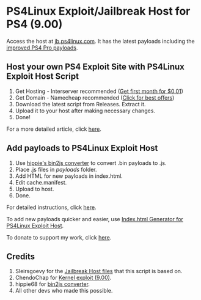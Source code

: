 # PS4Linux Exploit/Jailbreak Host for PS4 (9.00)
Access the host at [jb.ps4linux.com](https://jb.ps4linux.com). It has the latest payloads including the [improved PS4 Pro payloads](https://ps4linux.com/ps4-pro-linux-payloads-double-fps-gaming-performance/).

## Host your own PS4 Exploit Site with PS4Linux Exploit Host Script
1. Get Hosting - Interserver recommended ([Get first month for $0.01](https://www.interserver.net/webhosting?id=843352))
2. Get Domain - Namecheap recommended ([Click for best offers](https://namecheap.pxf.io/c/2358217/1529322/5618))
3. Download the latest script from Releases. Extract it.
4. Upload it to your host after making necessary changes. 
5. Done!

For a more detailed article, click [here](https://ps4linux.com/host-own-ps4-jailbreak-exploit-host-website/).

## Add payloads to PS4Linux Exploit Host
1. Use [hippie's bin2js converter](https://ps4linux.com/s/mnw7t) to convert .bin payloads to .js.
2. Place .js files in *payloads* folder.
3. Add HTML for new payloads in index.html.
4. Edit cache.manifest.
5. Upload to host.
6. Done.

For detailed instructions, click [here](https://ps4linux.com/host-own-ps4-jailbreak-exploit-host-website/).

To add new payloads quicker and easier, use [Index.html Generator for PS4Linux Exploit Host](https://ps4linux.com/index-generator-exploit-host/).

To donate to support my work, click [here](https://ko-fi.com/noob404).

## Credits
1. Sleirsgoevy for the [Jailbreak Host files](https://github.com/sleirsgoevy/900-host) that this script is based on.
2. ChendoChap for [Kernel exploit (9.00)](https://github.com/ChendoChap/pOOBs4/tree/886f4a07d0793ea6ee945ba064c6056e3af0231c).
3. hippie68 for [bin2js converter](https://ps4linux.com/s/mnw7t).
4. All other devs who made this possible.

